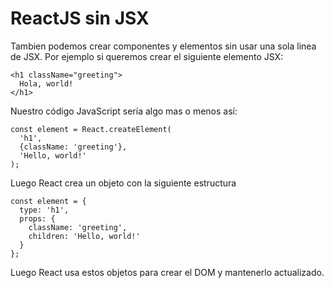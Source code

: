 # ReactJS sin JSX
Tambien podemos crear componentes y elementos sin usar una sola linea de JSX. Por ejemplo si queremos crear el siguiente elemento JSX:
```
<h1 className="greeting">
  Hola, world!
</h1>
```
Nuestro código JavaScript sería algo mas o menos así:
```
const element = React.createElement(
  'h1',
  {className: 'greeting'},
  'Hello, world!'
);
```
Luego React crea un objeto con la siguiente estructura
```
const element = {
  type: 'h1',
  props: {
    className: 'greeting',
    children: 'Hello, world!'
  }
};
```
Luego React usa estos objetos para crear el DOM y mantenerlo actualizado.
